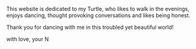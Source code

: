 This website is dedicated to my Turtle, who likes to walk in the evenings, enjoys dancing, thought provoking conversations and likes being honest.

Thank you for dancing with me in this troubled yet beautiful world!

with love,
your N
